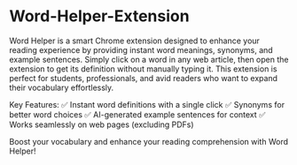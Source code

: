 # Word-Helper-Extension

Word Helper is a smart Chrome extension designed to enhance your reading experience by providing instant word meanings, synonyms, and example sentences. Simply click on a word in any web article, then open the extension to get its definition without manually typing it. This extension is perfect for students, professionals, and avid readers who want to expand their vocabulary effortlessly.

Key Features:
✅ Instant word definitions with a single click
✅ Synonyms for better word choices
✅ AI-generated example sentences for context
✅ Works seamlessly on web pages (excluding PDFs)

Boost your vocabulary and enhance your reading comprehension with Word Helper! 

